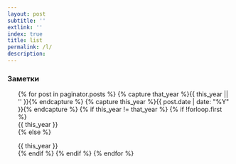 ```yaml
---
layout: post
subtitle: ''
extlink: ''
index: true 
title: list
permalink: /l/
description: 
---
```

<h3 class="title" >Заметки</h3>

<ul class="articles-list">
  {% for post in paginator.posts %}
    {% capture that_year %}{{ this_year || '' }}{% endcapture %}
    {% capture this_year %}{{ post.date | date: "%Y" }}{% endcapture %}
    {% if this_year != that_year %}
      {% if !forloop.first %}
        <div class="articles-list__title" data-scroll-reveal="enter ease 0">{{ this_year }}</div>
      {% else %}
        </ul><ul class="articles-list__list">
          <div class="articles-list__title" data-scroll-reveal="enter ease 0">{{ this_year }}</div>
      {% endif %}
    {% endif %}
  {% endfor %}
</ul>
